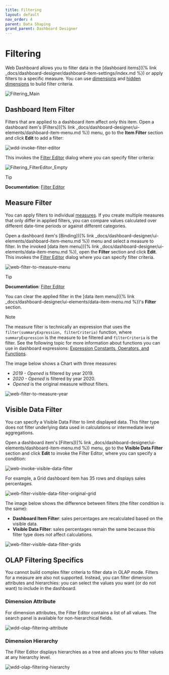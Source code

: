 ```yaml
---
title: Filtering
layout: default
nav_order: 4
parent: Data Shaping
grand_parent: Dashboard Designer
---
```

# Filtering
Web Dashboard allows you to filter data in the [dashboard items]({% link _docs/dashboard-designer/dashboard-item-settings/index.md %}) or apply filters to a specific measure. You can use [dimensions](../bind-dashboard-items-to-data/bind-dashboard-items-to-data-in-the-web-dashboard.md) and [hidden dimensions](../bind-dashboard-items-to-data/hidden-data-items.md) to build filter criteria.

![Filtering_Main](/assets/images/dashboards/filtering_main132414.png)

## Dashboard Item Filter

Filters that are applied to a dashboard item affect only this item. Open a dashboard item's [Filters]({% link _docs/dashboard-designer/ui-elements/dashboard-item-menu.md %}) menu, go to the **Item Filter** section and click **Edit** to add a filter:

![wdd-invoke-filter-editor](/assets/images/dashboards/wdd-invoke-filter-editor124630.png)

This invokes the [Filter Editor](../ui-elements/dialogs-and-wizards/filter-editor.md) dialog where you can specify filter criteria:

![Filtering_FilterEditor_Empty](/assets/images/dashboards/filtering_filtereditor_empty132417.png)

> [!Tip]
> **Documentation**: [Filter Editor](../ui-elements/dialogs-and-wizards/filter-editor.md) 

## Measure Filter

You can apply filters to individual [measures](../bind-dashboard-items-to-data/bind-dashboard-items-to-data-in-the-web-dashboard.md). If you create multiple measures that only differ in applied filters, you can compare values calculated over different date-time periods or against different categories.

Open a dashboard item's [Binding]({% link _docs/dashboard-designer/ui-elements/dashboard-item-menu.md %}) menu and select a measure to filter. In the invoked [data item menu]({% link _docs/dashboard-designer/ui-elements/data-item-menu.md %}), open the **Filter** section and click **Edit**. This invokes the [Filter Editor](../ui-elements/dialogs-and-wizards/filter-editor.md) dialog where you can specify filter criteria. 

![web-filter-to-measure-menu](/assets/images/dashboards/web-filter-to-measure-menu.png)

> [!Tip]
> **Documentation**: [Filter Editor](../ui-elements/dialogs-and-wizards/filter-editor.md)

You can clear the applied filter in the [data item menu]({% link _docs/dashboard-designer/ui-elements/data-item-menu.md %})'s **Filter** section.

> [!Note]
> The measure filter is technically an expression that uses the `filter(summaryExpression, filterCriteria)` function, where `summaryExpression` is the measure to be filtered and `filterCriteria` is the filter. See the following topic for more information about functions you can use in dashboard expressions: [Expression Constants, Operators, and Functions](../data-analysis/expression-constants-operators-and-functions.md).

The image below shows a Chart with three measures: 

- _2019 - Opened_ is filtered by year 2019.
- _2020 - Opened_ is filtered by year 2020.
- _Opened_ is the original measure without filters.
 
![web-filter-to-measure-year](/assets/images/dashboards/web-filter-to-measure-year.png)


## Visible Data Filter

You can specify a Visible Data Filter to limit displayed data. This filter type does not filter underlying data used in calculations or intermediate level aggregations.

Open a dashboard item's [Filters]({% link _docs/dashboard-designer/ui-elements/dashboard-item-menu.md %}) menu, go to the **Visible Data Filter** section and click **Edit** to invoke the Filter Editor, where you can specify a condition:

![web-invoke-visible-data-filter](/assets/images/dashboards/web-invoke-visible-data-filter.png)

For example, a Grid dashboard item has 35 rows and displays sales percentages.

![web-filter-visible-data-filter-original-grid](/assets/images/dashboards/web-filter-visible-data-filter-original-grid.png)

The image below shows the difference between filters (the filter condition is the same): 

- **Dashboard Item Filter**: sales percentages are recalculated based on the visible data.
- **Visible Data Filter**: sales percentages remain the same because this filter type does not affect calculations.

![web-filter-visible-data-filter-grids](/assets/images/dashboards/web-filter-visible-data-filter-grids.png)

## OLAP Filtering Specifics

You cannot build complex filter criteria to filter data in OLAP mode. Filters for a measure are also not supported. Instead, you can filter dimension attributes and hierarchies: you can select the values you want (or do not want) to include in the dashboard.

### Dimension Attribute

For dimension attributes, the Filter Editor contains a list of all values. The search panel is available for non-hierarchical fields.

![wdd-olap-filtering-attribute](/assets/images/dashboards/img124640.png)

### Dimension Hierarchy

The Filter Editor displays hierarchies as a tree and allows you to filter values at any hierarchy level.

![wdd-olap-filtering-hierarchy](/assets/images/dashboards/img124639.png)
